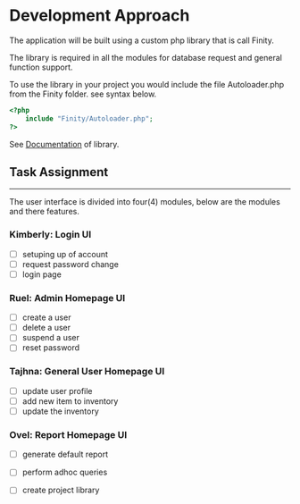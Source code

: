 # Development Approach

The application will be built using a custom php library that is call Finity. 

The library is required in all the modules for database request and general function support. 

To use the library in your project you would include the file Autoloader.php from the Finity folder. see syntax below.
<!-- language: php -->
```php
<?php
    include "Finity/Autoloader.php";
?>
```
See [Documentation](finity.md) of library. 

## Task Assignment 

---
The user interface is divided into four(4) modules, below are the modules and there features. 

### Kimberly: Login UI

- [ ] setuping up of account 
- [ ] request password change
- [ ] login page
    
### Ruel: Admin Homepage UI
- [ ] create a user
- [ ] delete a user
- [ ] suspend a user
- [ ] reset password

### Tajhna: General User Homepage UI
- [ ] update user profile
- [ ] add new item to inventory
- [ ] update the inventory

### Ovel: Report Homepage UI 
- [ ] generate default report
- [ ] perform adhoc queries
- [ ] create project library


